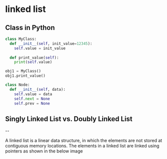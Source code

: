 # linked list

## Class in Python

```python
class MyClass:
  def __init__(self, init_value=12345):
    self.value = init_value
  
  def print_value(self):
    print(self.value)

obj1 = MyClass()
obj1.print_value()
```

```python
class Node:
  def __init__(self, data):
    self.value = data
    self.next = None
    self.prev = None
```

## Singly Linked List vs. Doubly Linked List

--

A linked list is a linear data structure, in which the elements are not stored at contiguous memory locations. The elements in a linked list are linked using pointers as shown in the below image
